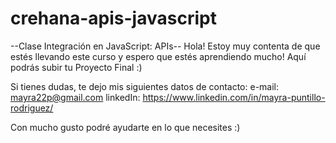 # crehana-apis-javascript
--Clase Integración en JavaScript: APIs--
Hola!
Estoy muy contenta de que estés llevando este curso y espero que estés aprendiendo mucho!
Aquí podrás subir tu Proyecto Final :)

Si tienes dudas, te dejo mis siguientes datos de contacto:
e-mail: mayra22p@gmail.com
linkedIn: https://www.linkedin.com/in/mayra-puntillo-rodriguez/

Con mucho gusto podré ayudarte en lo que necesites :)
